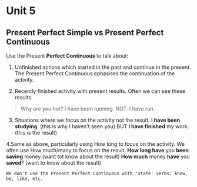 # Unit 5

## Present Perfect Simple vs Present Perfect Continuous
Use the Present **Perfect Continuous** to talk about:

1. Unfinished actions which started in the past and continue in the present. The Present Perfect Continuous ephasises the continuation of the activity.

2. Recently finished activity with present results. Often we can see these results. 

>Why are you hot?
>I have been running.
NOT: I have run.

3. Situations where we focus on the activity not the result.
I **have been studying**. (this is why I haven't seen you) BUT **I have finished** my work. (this is the result)

4.Same as above, particularly using How long to focus on the activity.  We often use How much/many to focus on the result.
**How long have** you **been saving** money (want tot know about the result)
**How much** money **have** you **saved**? (want to know about the result)

`We don't use the Present Perfect Continuous with 'state' verbs: know, be, like, etc.`
